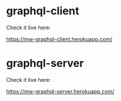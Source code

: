 # graphql-client

Check it live here:

https://mw-graphql-client.herokuapp.com/

# graphql-server

Check it live here:

https://mw-graphql-server.herokuapp.com/

